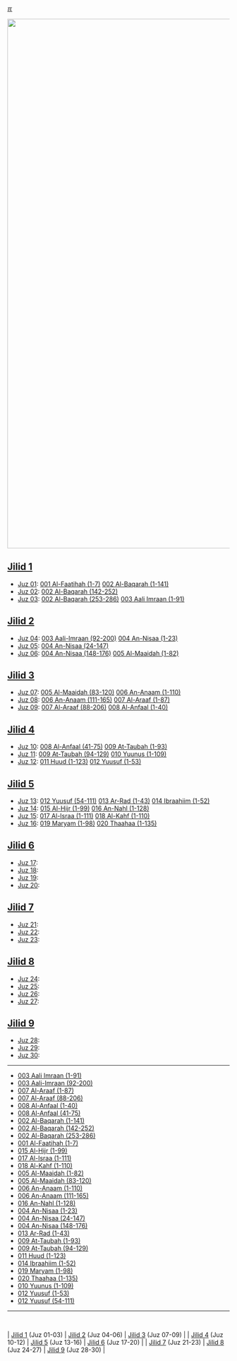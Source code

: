 ---
---

[&#x213C;](#idxXXX)<br id="idx000">

<img src="{{ site.baseurl }}/assets/images/z4816-02.jpg" style="width:1199px;">

## [Jilid 1](001.md)
* [Juz 01](001.md#idx101001001):
  [001 Al-Faatihah (1-7)](001.md#idx101001001)
  [002 Al-Baqarah (1-141)](001.md#idx101002001)
* [Juz 02](001.md#idx102002142):
  [002 Al-Baqarah (142-252)](001.md#idx102002142)
* [Juz 03](001.md#idx103002495):
  [002 Al-Baqarah (253-286)](001.md#idx103002495)
  [003 Aali Imraan (1-91)](001.md#idx103003001)

## [Jilid 2](002.md)
* [Juz 04](002.md#idx204003092):
  [003 Aali-Imraan (92-200)](002.md#idx204003092)
  [004 An-Nisaa (1-23)](002.md#idx204004001)
* [Juz 05](002.md#idx205004244):
  [004 An-Nisaa (24-147)](002.md#idx205004244)
* [Juz 06](002.md#idx206004244):
  [004 An-Nisaa (148-176)](002.md#idx206004244)
  [005 Al-Maaidah (1-82)](002.md#idx206005001)

## [Jilid 3](003.md)
* [Juz 07](003.md#idx307005083):
  [005 Al-Maaidah (83-120)](003.md#idx307005083)
  [006 An-Anaam (1-110)](003.md#idx307006001)
* [Juz 08](003.md#idx308006111):
  [006 An-Anaam (111-165)](003.md#idx308006111)
  [007 Al-Araaf (1-87)](003.md#idx308007001)
* [Juz 09](003.md#idx309007088):
  [007 Al-Araaf (88-206)](003.md#idx309007088)
  [008 Al-Anfaal (1-40)](003.md#idx309008001)

## [Jilid 4](004.md)
* [Juz 10](004.md#idx410008041):
  [008 Al-Anfaal (41-75)](004.md#idx410008041)
  [009 At-Taubah (1-93)](004.md#idx410009001)
* [Juz 11](004.md#idx411009094):
  [009 At-Taubah (94-129)](004.md#idx411009094)
  [010 Yuunus (1-109)](004.md#idx411010001)
* [Juz 12](004.md#idx412011001):
  [011 Huud (1-123)](004.md#idx412011001)
  [012 Yuusuf (1-53)](004.md#idx412012001)

## [Jilid 5](005.md)
* [Juz 13](005.md#idx513012054):
  [012 Yuusuf (54-111)](005.md#idx513012054)
  [013 Ar-Rad (1-43)](005.md#idx513013001)
  [014 Ibraahiim (1-52)](005.md#idx513014001)
* [Juz 14](005.md#idx514015001):
  [015 Al-Hijr (1-99)](005.md#idx514015001)
  [016 An-Nahl (1-128)](005.md#idx514016001)
* [Juz 15](005.md#idx515017001):
  [017 Al-Israa (1-111)](005.md#idx515017001)
  [018 Al-Kahf (1-110)](005.md#idx515018001)
* [Juz 16](005.md#idx516019001):
  [019 Maryam (1-98)](005.md#idx516019001)
  [020 Thaahaa (1-135)](005.md#idx516020001)

## [Jilid 6](006.md)
* [Juz 17](006.md):
* [Juz 18](006.md):
* [Juz 19](006.md):
* [Juz 20](006.md):

## [Jilid 7](007.md)
* [Juz 21](007.md):
* [Juz 22](007.md):
* [Juz 23](007.md):

## [Jilid 8](008.md)
* [Juz 24](008.md):
* [Juz 25](008.md):
* [Juz 26](008.md):
* [Juz 27](008.md):

## [Jilid 9](009.md)
* [Juz 28](009.md):
* [Juz 29](009.md):
* [Juz 30](009.md):

<hr>

* [003 Aali Imraan (1-91)](001.md#idx103003001)
* [003 Aali-Imraan (92-200)](002.md#idx204003092)
* [007 Al-Araaf (1-87)](003.md#idx308007001)
* [007 Al-Araaf (88-206)](003.md#idx309007088)
* [008 Al-Anfaal (1-40)](003.md#idx309008001)
* [008 Al-Anfaal (41-75)](004.md#idx410008041)
* [002 Al-Baqarah (1-141)](001.md#idx101002001)
* [002 Al-Baqarah (142-252)](001.md#idx102002142)
* [002 Al-Baqarah (253-286)](001.md#idx103002495)
* [001 Al-Faatihah (1-7)](001.md#idx101001001)
* [015 Al-Hijr (1-99)](005.md#idx514015001)
* [017 Al-Israa (1-111)](005.md#idx515017001)
* [018 Al-Kahf (1-110)](005.md#idx515018001)
* [005 Al-Maaidah (1-82)](002.md#idx206005001)
* [005 Al-Maaidah (83-120)](003.md#idx307005083)
* [006 An-Anaam (1-110)](003.md#idx307006001)
* [006 An-Anaam (111-165)](003.md#idx308006111)
* [016 An-Nahl (1-128)](005.md#idx514016001)
* [004 An-Nisaa (1-23)](002.md#idx204004001)
* [004 An-Nisaa (24-147)](002.md#idx205004244)
* [004 An-Nisaa (148-176)](002.md#idx206004244)
* [013 Ar-Rad (1-43)](005.md#idx513013001)
* [009 At-Taubah (1-93)](004.md#idx410009001)
* [009 At-Taubah (94-129)](004.md#idx411009094)
* [011 Huud (1-123)](004.md#idx412011001)
* [014 Ibraahiim (1-52)](005.md#idx513014001)
* [019 Maryam (1-98)](005.md#idx516019001)
* [020 Thaahaa (1-135)](005.md#idx516020001)
* [010 Yuunus (1-109)](004.md#idx411010001)
* [012 Yuusuf (1-53)](004.md#idx412012001)
* [012 Yuusuf (54-111)](005.md#idx513012054)

<hr>

<br id="XYZZY">

| [Jilid 1](001.md) (Juz 01-03) | [Jilid 2](002.md) (Juz 04-06) | [Jilid 3](003.md) (Juz 07-09) |
| [Jilid 4](004.md) (Juz 10-12) | [Jilid 5](005.md) (Juz 13-16) | [Jilid 6](006.md) (Juz 17-20) |
| [Jilid 7](007.md) (Juz 21-23) | [Jilid 8](008.md) (Juz 24-27) | [Jilid 9](009.md) (Juz 28-30) |

